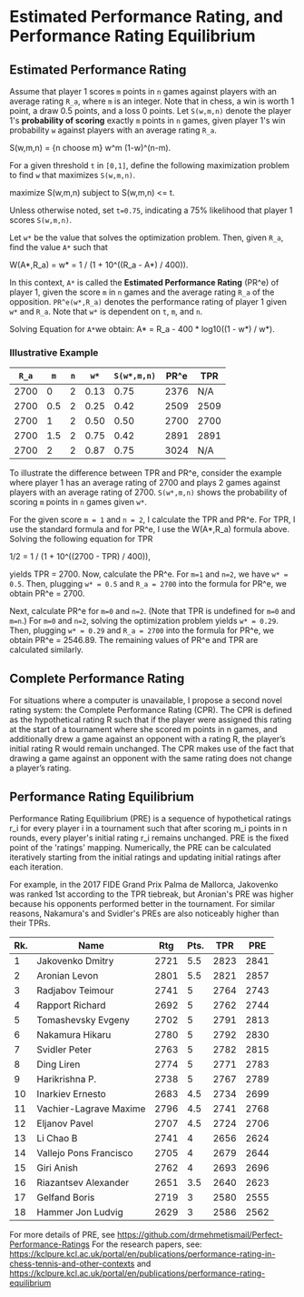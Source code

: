 # Estimated Performance Rating, and Performance Rating Equilibrium
## Estimated Performance Rating

Assume that player 1 scores `m` points in `n` games against players with an average rating `R_a`, where `m` is an integer. Note that in chess, a win is worth 1 point, a draw 0.5 points, and a loss 0 points. Let `S(w,m,n)` denote the player 1's **probability of scoring** exactly `m` points in `n` games, given player 1's win probability `w` against players with an average rating `R_a`. 

S(w,m,n) = {n choose m} w^m (1-w)^(n-m).

For a given threshold `t` in `[0,1]`, define the following maximization problem to find `w` that maximizes `S(w,m,n)`.

maximize S(w,m,n) subject to S(w,m,n) <= t.

Unless otherwise noted, set `t=0.75`, indicating a 75% likelihood that player 1 scores `S(w,m,n)`.

Let `w*` be the value that solves the optimization problem. Then, given `R_a`, find the value `A*` such that 

W(A*,R_a) = w* = 1 / (1 + 10^((R_a - A*) / 400)).


In this context, `A*` is called the **Estimated Performance Rating** (PR^e) of player 1, given the score `m` in `n` games and the average rating `R_a` of the opposition. `PR^e(w*,R_a)` denotes the performance rating of player 1 given `w*` and `R_a`. Note that `w*` is dependent on `t`, `m`, and `n`. 

Solving Equation for `A*`we obtain:
A* = R_a - 400 * log10((1 - w*) / w*).


### Illustrative Example

| `R_a` | `m` | `n` | `w*` | `S(w*,m,n)` | **PR^e** | **TPR** |
|-------|-----|-----|------|-------------|----------|---------|
| 2700  | 0   | 2   | 0.13 | 0.75        | 2376     | N/A     |
| 2700  | 0.5 | 2   | 0.25 | 0.42        | 2509     | 2509    |
| 2700  | 1   | 2   | 0.50 | 0.50        | 2700     | 2700    |
| 2700  | 1.5 | 2   | 0.75 | 0.42        | 2891     | 2891    |
| 2700  | 2   | 2   | 0.87 | 0.75        | 3024     | N/A     |

To illustrate the difference between TPR and PR^e, consider the example where player 1 has an average rating of 2700 and plays 2 games against players with an average rating of 2700. `S(w*,m,n)` shows the probability of scoring `m` points in `n` games given `w*`.

For the given score `m = 1` and `n = 2`, I calculate the TPR and PR^e. For TPR, I use the standard formula and for PR^e, I use the W(A*,R_a) formula above. 
Solving the following equation for TPR

1/2 = 1 / (1 + 10^((2700 - TPR) / 400)),

yields TPR = 2700. Now, calculate the PR^e. For `m=1` and `n=2`, we have `w* = 0.5`. Then, plugging 
`w* = 0.5` and `R_a = 2700` into the formula for PR^e, we obtain PR^e = 2700.

Next, calculate PR^e for `m=0` and `n=2`. (Note that TPR is undefined for `m=0` and `m=n`.) 
For `m=0` and `n=2`, solving the optimization problem yields `w* = 0.29`. Then, plugging 
`w* = 0.29` and `R_a = 2700` into the formula for PR^e, we obtain PR^e = 2546.89. The remaining values of 
PR^e and TPR are calculated similarly.

## Complete Performance Rating

For situations where a computer is unavailable, I propose a second novel rating system: the Complete Performance Rating (CPR). The CPR is defined as the hypothetical rating R such that if the player were assigned this rating at the start of a tournament where she scored m points in n games, and additionally drew a game against an opponent with a rating R, the player’s initial rating R would remain unchanged. The CPR makes use of the fact that drawing a game against an opponent with the same rating does not change a player’s rating.

## Performance Rating Equilibrium

Performance Rating Equilibrium (PRE) is a sequence of hypothetical ratings r_i for every player i in a tournament such that after scoring m_i points in n rounds, every player's initial rating r_i remains unchanged. PRE is the fixed point of the 'ratings' mapping. Numerically, the PRE can be calculated iteratively starting from the initial ratings and updating initial ratings after each iteration.

For example, in the 2017 FIDE Grand Prix Palma de Mallorca, Jakovenko was ranked 1st according to the TPR tiebreak, but Aronian's PRE was higher because his opponents performed better in the tournament. For similar reasons, Nakamura's and Svidler's PREs are also noticeably higher than their TPRs.

| Rk. | Name                   | Rtg  | Pts. | TPR  | PRE  |
| --- | ---------------------- | ---- | ---- | ---- | ---- |
| 1   | Jakovenko Dmitry       | 2721 | 5.5  | 2823 | 2841 |
| 2   | Aronian Levon          | 2801 | 5.5  | 2821 | 2857 |
| 3   | Radjabov Teimour       | 2741 | 5    | 2764 | 2743 |
| 4   | Rapport Richard        | 2692 | 5    | 2762 | 2744 |
| 5   | Tomashevsky Evgeny     | 2702 | 5    | 2791 | 2813 |
| 6   | Nakamura Hikaru        | 2780 | 5    | 2792 | 2830 |
| 7   | Svidler Peter          | 2763 | 5    | 2782 | 2815 |
| 8   | Ding Liren             | 2774 | 5    | 2771 | 2783 |
| 9   | Harikrishna P.         | 2738 | 5    | 2767 | 2789 |
| 10  | Inarkiev Ernesto       | 2683 | 4.5  | 2734 | 2699 |
| 11  | Vachier-Lagrave Maxime | 2796 | 4.5  | 2741 | 2768 |
| 12  | Eljanov Pavel          | 2707 | 4.5  | 2724 | 2706 |
| 13  | Li Chao B              | 2741 | 4    | 2656 | 2624 |
| 14  | Vallejo Pons Francisco | 2705 | 4    | 2679 | 2644 |
| 15  | Giri Anish             | 2762 | 4    | 2693 | 2696 |
| 16  | Riazantsev Alexander   | 2651 | 3.5  | 2640 | 2623 |
| 17  | Gelfand Boris          | 2719 | 3    | 2580 | 2555 |
| 18  | Hammer Jon Ludvig      | 2629 | 3    | 2586 | 2562 |

For more details of PRE, see https://github.com/drmehmetismail/Perfect-Performance-Ratings
For the research papers, see: 
https://kclpure.kcl.ac.uk/portal/en/publications/performance-rating-in-chess-tennis-and-other-contexts
and
https://kclpure.kcl.ac.uk/portal/en/publications/performance-rating-equilibrium

